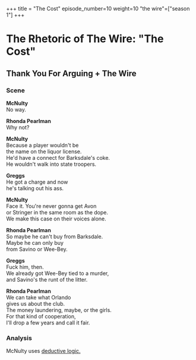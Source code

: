+++
title = "The Cost"
episode_number=10
weight=10
"the wire"=["season 1"]
+++


# The Rhetoric of The Wire: "The Cost"
## Thank You For Arguing + The Wire
### Scene
**McNulty**  
No way.  
  
**Rhonda Pearlman**  
Why not?  
  
**McNulty**  
Because a player wouldn't be  
the name on the liquor license.  
He'd have a connect for Barksdale's coke.  
He wouldn't walk into state troopers.  
  
**Greggs**  
He got a charge and now  
he's talking out his ass.  
  
**McNulty**  
Face it. You're never gonna get Avon  
or Stringer in the same room as the dope.  
We make this case on their voices alone.  
  
**Rhonda Pearlman**  
So maybe he can't buy from Barksdale.  
Maybe he can only buy  
from Savino or Wee-Bey.  
  
**Greggs**  
Fuck him, then.  
We already got Wee-Bey tied to a murder,  
and Savino's the runt of the litter.  
  
**Rhonda Pearlman**  
We can take what Orlando  
gives us about the club.  
The money laundering, maybe, or the girls.  
For that kind of cooperation,  
I'll drop a few years and call it fair.  
  
### Analysis
McNulty uses [deductive logic.]()
